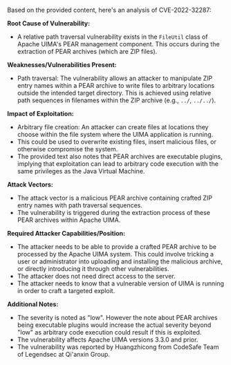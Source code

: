 Based on the provided content, here's an analysis of CVE-2022-32287:

**Root Cause of Vulnerability:**
- A relative path traversal vulnerability exists in the `FileUtil` class of Apache UIMA's PEAR management component. This occurs during the extraction of PEAR archives (which are ZIP files).

**Weaknesses/Vulnerabilities Present:**
- Path traversal: The vulnerability allows an attacker to manipulate ZIP entry names within a PEAR archive to write files to arbitrary locations outside the intended target directory. This is achieved using relative path sequences in filenames within the ZIP archive (e.g., `../`, `../../`).

**Impact of Exploitation:**
- Arbitrary file creation: An attacker can create files at locations they choose within the file system where the UIMA application is running.
- This could be used to overwrite existing files, insert malicious files, or otherwise compromise the system.
- The provided text also notes that PEAR archives are executable plugins, implying that exploitation can lead to arbitrary code execution with the same privileges as the Java Virtual Machine.

**Attack Vectors:**
- The attack vector is a malicious PEAR archive containing crafted ZIP entry names with path traversal sequences.
- The vulnerability is triggered during the extraction process of these PEAR archives within Apache UIMA.

**Required Attacker Capabilities/Position:**
- The attacker needs to be able to provide a crafted PEAR archive to be processed by the Apache UIMA system. This could involve tricking a user or administrator into uploading and installing the malicious archive, or directly introducing it through other vulnerabilities.
- The attacker does not need direct access to the server.
- The attacker needs to know that a vulnerable version of UIMA is running in order to craft a targeted exploit.

**Additional Notes:**
- The severity is noted as "low". However the note about PEAR archives being executable plugins would increase the actual severity beyond "low" as arbitrary code execution could result if this is exploited.
- The vulnerability affects Apache UIMA versions 3.3.0 and prior.
- The vulnerability was reported by Huangzhicong from CodeSafe Team of Legendsec at Qi'anxin Group.